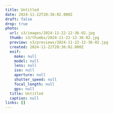 ```yaml
---
title: Untitled
date: 2024-11-22T20:36:02.000Z
draft: false
drop: true
photo:
  url: s3/images/2024-11-22-12-36-02.jpg
  thumb: s3/thumbs/2024-11-22-12-36-02.jpg
  preview: s3/previews/2024-11-22-12-36-02.jpg
  created: 2024-11-22T20:36:02.000Z
  exif:
    make: null
    model: null
    lens: null
    iso: null
    aperture: null
    shutter_speed: null
    focal_length: null
    gps: null
  title: Untitled
  caption: null
links: []
---
```


